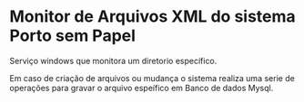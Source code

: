 # Monitor de Arquivos XML do sistema Porto sem Papel

Serviço windows que monitora um diretorio específico.

Em caso de criação de arquivos ou mudança o sistema realiza uma serie de operações para gravar o arquivo espeífico em Banco de dados Mysql.
